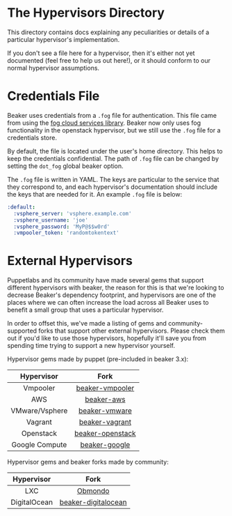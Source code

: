 # The Hypervisors Directory

This directory contains docs explaining any peculiarities or details of a particular
hypervisor's implementation.

If you don't see a file here for a hypervisor, then it's either not yet documented
(feel free to help us out here!), or it should conform to our normal hypervisor
assumptions.

# Credentials File

Beaker uses credentials from a `.fog` file for authentication. This file came
from using the [fog cloud services library](http://fog.io). Beaker now only uses
fog functionality in the openstack hypervisor, but we still use the `.fog` file
for a credentials store.

By default, the file is located under the user's home directory. This helps to
keep the credentials confidential. The path of `.fog` file can be changed by
setting the `dot_fog` global beaker option.

The `.fog` file is written in YAML. The keys are particular to the service that
they correspond to, and each hypervisor's documentation should include the keys
that are needed for it. An example `.fog` file is below:

```yaml
:default:
  :vsphere_server: 'vsphere.example.com'
  :vsphere_username: 'joe'
  :vsphere_password: 'MyP@$$w0rd'
  :vmpooler_token: 'randomtokentext'
```

# External Hypervisors

Puppetlabs and its community have made several gems that support different hypervisors with beaker, the reason for this is that we're looking to decrease Beaker's
dependency footprint, and hypervisors are one of the places where we can often
increase the load across all Beaker uses to benefit a small group that uses a
particular hypervisor. 

In order to offset this, we've made a listing of gems and community-supported forks that support other external hypervisors. Please check them out if you'd like to use those hypervisors, hopefully it'll save you from spending time trying to support a new hypervisor yourself.

Hypervisor gems made by puppet (pre-included in beaker 3.x):

| Hypervisor               | Fork                                                               |
| :----------------------: | :---------------------------------------------------------:        |
| Vmpooler                 | [beaker-vmpooler](https://github.com/puppetlabs/beaker-vmpooler)   |
| AWS                      | [beaker-aws](https://github.com/puppetlabs/beaker-aws)             |
| VMware/Vsphere           | [beaker-vmware](https://github.com/puppetlabs/beaker-vmware)       |
| Vagrant                  | [beaker-vagrant](https://github.com/puppetlabs/beaker-vagrant)     |
| Openstack                | [beaker-openstack](https://github.com/puppetlabs/beaker-openstack) |
| Google Compute           | [beaker-google](https://github.com/puppetlabs/beaker-google)       |

Hypervisor gems and beaker forks made by community:

| Hypervisor   | Fork                                                                 |
|:------------:|:--------------------------------------------------------------------:|
| LXC          | [Obmondo](https://github.com/Obmondo/beaker)                         |
| DigitalOcean | [beaker-digitalocean](https://github.com/tiengo/beaker-digitalocean) |
